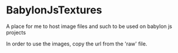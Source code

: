 # BabylonJsTextures
A place for me to host image files and such to be used on babylon js projects

In order to use the images, copy the url from the 'raw' file.
